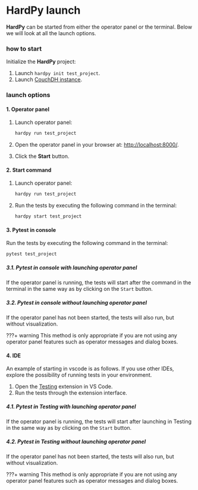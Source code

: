 # HardPy launch

**HardPy** can be started from either the operator panel or the terminal.
Below we will look at all the launch options.

### how to start

Initialize the **HardPy** project:

1. Launch `hardpy init test_project`.
2. Launch [CouchDH instance](../documentation/database.md#couchdb-instance).

### launch options

#### 1. Operator panel

1. Launch operator panel:
   ```bash
   hardpy run test_project
   ```

2. Open the operator panel in your browser at: [http://localhost:8000/](http://localhost:8000/).
3. Click the **Start** button.

#### 2. Start command

1. Launch operator panel:
   ```bash
   hardpy run test_project
   ```
2. Run the tests by executing the following command in the terminal:
    ```bash
    hardpy start test_project
    ```

#### 3. Pytest in console

Run the tests by executing the following command in the terminal:

```bash
pytest test_project
```

##### 3.1. Pytest in console with launching operator panel

If the operator panel is running, the tests will start after the command in the terminal in the same way as by clicking on the `Start` button.

##### 3.2. Pytest in console without launching operator panel

If the operator panel has not been started, the tests will also run, but without visualization.

???+ warning
    This method is only appropriate if you are not using any operator panel features such as operator messages and dialog boxes.

#### 4. IDE

An example of starting in vscode is as follows.
If you use other IDEs, explore the possibility of running tests in your environment.

1. Open the [Testing](https://code.visualstudio.com/docs/editor/testing) extension in VS Code.
2. Run the tests through the extension interface.

##### 4.1. Pytest in Testing with launching operator panel

If the operator panel is running, the tests will start after launching in Testing in the same way as by clicking on the `Start` button.

##### 4.2. Pytest in Testing without launching operator panel

If the operator panel has not been started, the tests will also run, but without visualization.

???+ warning
    This method is only appropriate if you are not using any operator panel features such as operator messages and dialog boxes.
